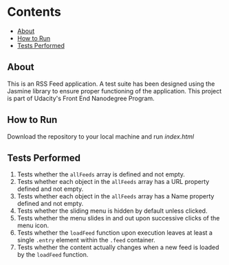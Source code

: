 # Contents

- [About](#About)
- [How to Run](#HowToRun)
- [Tests Performed](#Tests_Performed)

## About

This is an RSS Feed application. A test suite has been designed using the Jasmine library to ensure proper functioning of the application. This project is part of Udacity's Front End Nanodegree Program.

## How to Run

Download the repository to your local machine and run _index.html_

## Tests Performed

1. Tests whether the `allFeeds` array is defined and not empty.
2. Tests whether each object in the `allFeeds` array has a URL property defined and not empty.
3. Tests whether each object in the `allFeeds` array has a Name property defined and not empty.
4. Tests whether the sliding menu is hidden by default unless clicked.
5. Tests whether the menu slides in and out upon successive clicks of the menu icon.
6. Tests whether the `loadFeed` function upon execution leaves at least a single `.entry` element within the `.feed` container.
7. Tests whether the content actually changes when a new feed is loaded by the `loadFeed` function.